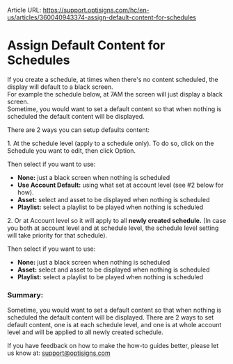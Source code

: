 Article URL: https://support.optisigns.com/hc/en-us/articles/360040943374-assign-default-content-for-schedules

# Assign Default Content for Schedules

If you create a schedule, at times when there's no content scheduled, the
display will default to a black screen.  
For example the schedule below, at 7AM the screen will just display a black
screen.  
Sometime, you would want to set a default content so that when nothing is
scheduled the default content will be displayed.

There are 2 ways you can setup defaults content:

1\. At the schedule level (apply to a schedule only). To do so, click on the
Schedule you want to edit, then click Option.

Then select if you want to use:

  * **None:** just a black screen when nothing is scheduled
  * **Use Account Default:** using what set at account level (see #2 below for how).
  * **Asset:** select and asset to be displayed when nothing is scheduled
  * **Playlist:** select a playlist to be played when nothing is scheduled 

2\. Or at Account level so it will apply to all **newly created schedule.**
(In case you both at account level and at schedule level, the schedule level
setting will take priority for that schedule).

Then select if you want to use:

  * **None:** just a black screen when nothing is scheduled
  * **Asset:** select and asset to be displayed when nothing is scheduled
  * **Playlist:** select a playlist to be played when nothing is scheduled 

### Summary:

Sometime, you would want to set a default content so that when nothing is
scheduled the default content will be displayed. There are 2 ways to set
default content, one is at each schedule level, and one is at whole account
level and will be applied to all newly created schedule.

If you have feedback on how to make the how-to guides better, please let us
know at: [support@optisigns.com](mailto:support@optisigns.com)

